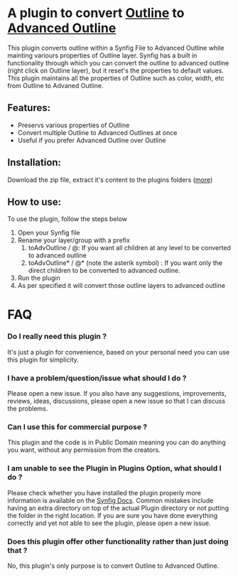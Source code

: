 ﻿# A plugin to convert [Outline](https://synfig.readthedocs.io/en/latest/layers/outline.html#outline-layer) to [Advanced Outline](https://synfig.readthedocs.io/en/latest/layers/advanced_outline.html)

This plugin converts outline within a Synfig File to Advanced Outline while mainting variours properties of Outline layer. Synfig has a built in functionality through which you can convert the outline to advanced outline (right click on Outline layer), but it reset's the properties to default values. This plugin maintains all the properties of Outline such as color, width, etc from Outline to Advaned Outline.

## Features:
- Preservs various properties of Outline
- Convert multiple Outline to Advanced Outlines at once
- Useful if you prefer Advanced Outline over Outline

## Installation:

Download the zip file, extract it's content to the plugins folders ([more](https://synfig.readthedocs.io/en/latest/plugins.html#how-to-install-plugins))

## How to use:

To use the plugin, follow the steps below

1. Open your Synfig file
2. Rename your layer/group with a prefix
   1. toAdvOutline / @: If you want all children at any level to be converted to advanced outline
   2. toAdvOutline* / @* (note the asterik symbol) : If you want only the direct children to be converted to advanced outline.
3. Run the plugin
4. As per specified it will convert those outline layers to advanced outline

# FAQ

### Do I really need this plugin ?

It's just a plugin for convenience, based on your personal need you can use this plugin for simplicity. 

### I have a problem/question/issue what should I do ?

Please open a new issue. If you also have any suggestions, improvements, reviews, ideas, discussions, please open a new issue so that I can discuss the problems.

### Can I use this for commercial purpose ?

This plugin and the code is in Public Domain meaning you can do anything you want, without any permission from the creators.

### I am unable to see the Plugin in Plugins Option, what should I do ?

Please check whether you have installed the plugin properly more information is available on the [Synfig Docs](https://synfig.readthedocs.io/en/latest/plugins.html#how-to-install-plugins).
Common mistakes include having an extra directory on top of the actual Plugin directory or not putting the folder in the right location.
If you are sure you have done everything correctly and yet not able to see the plugin, please open a new issue.

### Does this plugin offer other functionality rather than just doing that ?

No, this plugin's only purpose is to convert Outline to Advanced Outline.

